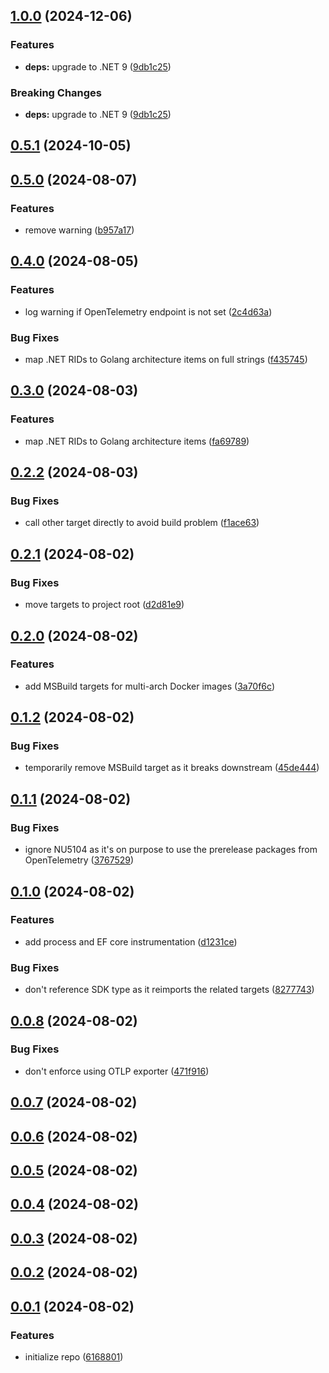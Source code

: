 

<a name="1.0.0"></a>
## [1.0.0](https://www.github.com/mu88/mu88.Shared/releases/tag/v1.0.0) (2024-12-06)

### Features

* **deps:** upgrade to .NET 9 ([9db1c25](https://www.github.com/mu88/mu88.Shared/commit/9db1c252c0f78682c498d1a785639bd4feacbddc))

### Breaking Changes

* **deps:** upgrade to .NET 9 ([9db1c25](https://www.github.com/mu88/mu88.Shared/commit/9db1c252c0f78682c498d1a785639bd4feacbddc))

<a name="0.5.1"></a>
## [0.5.1](https://www.github.com/mu88/mu88.Shared/releases/tag/v0.5.1) (2024-10-05)

<a name="0.5.0"></a>
## [0.5.0](https://www.github.com/mu88/mu88.Shared/releases/tag/v0.5.0) (2024-08-07)

### Features

* remove warning ([b957a17](https://www.github.com/mu88/mu88.Shared/commit/b957a17d0ba17b10ffaf86300d322680ec886346))

<a name="0.4.0"></a>
## [0.4.0](https://www.github.com/mu88/mu88.Shared/releases/tag/v0.4.0) (2024-08-05)

### Features

* log warning if OpenTelemetry endpoint is not set ([2c4d63a](https://www.github.com/mu88/mu88.Shared/commit/2c4d63ae6cc28c2e8074f55124db9d942a2f1b54))

### Bug Fixes

* map .NET RIDs to Golang architecture items on full strings ([f435745](https://www.github.com/mu88/mu88.Shared/commit/f4357453a67f1af6e6deac4f3cbf7fee090432a1))

<a name="0.3.0"></a>
## [0.3.0](https://www.github.com/mu88/mu88.Shared/releases/tag/v0.3.0) (2024-08-03)

### Features

* map .NET RIDs to Golang architecture items ([fa69789](https://www.github.com/mu88/mu88.Shared/commit/fa697890bb583dba771880bf9876e0e429bdf3f2))

<a name="0.2.2"></a>
## [0.2.2](https://www.github.com/mu88/mu88.Shared/releases/tag/v0.2.2) (2024-08-03)

### Bug Fixes

* call other target directly to avoid build problem ([f1ace63](https://www.github.com/mu88/mu88.Shared/commit/f1ace6370ae7c80eb124c4159860ac76c9dcb3b5))

<a name="0.2.1"></a>
## [0.2.1](https://www.github.com/mu88/mu88.Shared/releases/tag/v0.2.1) (2024-08-02)

### Bug Fixes

* move targets to project root ([d2d81e9](https://www.github.com/mu88/mu88.Shared/commit/d2d81e9ca64aa327038eb3df0fbcb2c113f1ccbe))

<a name="0.2.0"></a>
## [0.2.0](https://www.github.com/mu88/mu88.Shared/releases/tag/v0.2.0) (2024-08-02)

### Features

* add MSBuild targets for multi-arch Docker images ([3a70f6c](https://www.github.com/mu88/mu88.Shared/commit/3a70f6c2d9cbdd3fabfdc915c319cc037a358c04))

<a name="0.1.2"></a>
## [0.1.2](https://www.github.com/mu88/mu88.Shared/releases/tag/v0.1.2) (2024-08-02)

### Bug Fixes

* temporarily remove MSBuild target as it breaks downstream ([45de444](https://www.github.com/mu88/mu88.Shared/commit/45de444ead8fef6ff8d1eab2018075465470abe6))

<a name="0.1.1"></a>
## [0.1.1](https://www.github.com/mu88/mu88.Shared/releases/tag/v0.1.1) (2024-08-02)

### Bug Fixes

* ignore NU5104 as it's on purpose to use the prerelease packages from OpenTelemetry ([3767529](https://www.github.com/mu88/mu88.Shared/commit/376752929a4077de8dbffad07c17510b120f2dc7))

<a name="0.1.0"></a>
## [0.1.0](https://www.github.com/mu88/mu88.Shared/releases/tag/v0.1.0) (2024-08-02)

### Features

* add process and EF core instrumentation ([d1231ce](https://www.github.com/mu88/mu88.Shared/commit/d1231ceeb680984f0810e0f7915887d4c53d5507))

### Bug Fixes

* don't reference SDK type as it reimports the related targets ([8277743](https://www.github.com/mu88/mu88.Shared/commit/8277743238e6699107ad100a845819dcf7a7a07e))

<a name="0.0.8"></a>
## [0.0.8](https://www.github.com/mu88/mu88.Shared/releases/tag/v0.0.8) (2024-08-02)

### Bug Fixes

* don't enforce using OTLP exporter ([471f916](https://www.github.com/mu88/mu88.Shared/commit/471f9168c7cd14bc80c2c0cda82e85192a2e4aaa))

<a name="0.0.7"></a>
## [0.0.7](https://www.github.com/mu88/mu88.Shared/releases/tag/v0.0.7) (2024-08-02)

<a name="0.0.6"></a>
## [0.0.6](https://www.github.com/mu88/mu88.Shared/releases/tag/v0.0.6) (2024-08-02)

<a name="0.0.5"></a>
## [0.0.5](https://www.github.com/mu88/mu88.Shared/releases/tag/v0.0.5) (2024-08-02)

<a name="0.0.4"></a>
## [0.0.4](https://www.github.com/mu88/mu88.Shared/releases/tag/v0.0.4) (2024-08-02)

<a name="0.0.3"></a>
## [0.0.3](https://www.github.com/mu88/mu88.Shared/releases/tag/v0.0.3) (2024-08-02)

<a name="0.0.2"></a>
## [0.0.2](https://www.github.com/mu88/mu88.Shared/releases/tag/v0.0.2) (2024-08-02)

<a name="0.0.1"></a>
## [0.0.1](https://www.github.com/mu88/mu88.Shared/releases/tag/v0.0.1) (2024-08-02)

### Features

* initialize repo ([6168801](https://www.github.com/mu88/mu88.Shared/commit/616880167c2d3c277985362c8ddc1d6126f32e92))

